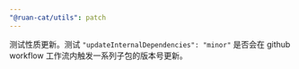 ```yaml
---
"@ruan-cat/utils": patch
---
```


测试性质更新。测试 `"updateInternalDependencies": "minor"` 是否会在 github workflow 工作流内触发一系列子包的版本号更新。
